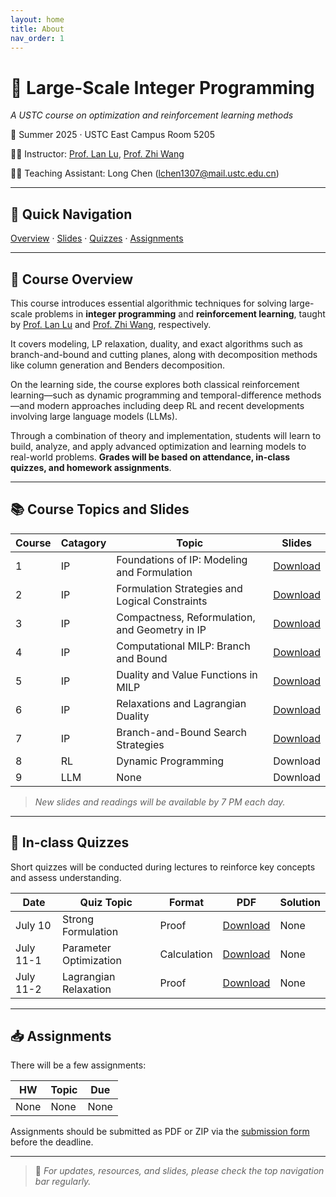 ```yaml
---
layout: home
title: About
nav_order: 1
---
```



# 📘 Large-Scale Integer Programming
*A USTC course on optimization and reinforcement learning methods*

📍 Summer 2025 · USTC East Campus Room 5205  

👨‍🏫 Instructor: [Prof. Lan Lu](https://bs.ustc.edu.cn/chinese/profile-1928.html), [Prof. Zhi Wang](https://heyuanmingong.github.io/)

🧑‍💻 Teaching Assistant: Long Chen (lchen1307@mail.ustc.edu.cn)

---

## 🔗 Quick Navigation

[Overview](#overview) · [Slides](#schedule) · [Quizzes](#quizzes) · [Assignments](#assignments)

---

## 🧭 Course Overview <a id="overview"></a>

This course introduces essential algorithmic techniques for solving large-scale problems in **integer programming** and **reinforcement learning**, taught by [Prof. Lan Lu](https://bs.ustc.edu.cn/chinese/profile-1928.html) and [Prof. Zhi Wang](https://heyuanmingong.github.io/), respectively. 

It covers modeling, LP relaxation, duality, and exact algorithms such as branch-and-bound and cutting planes, along with decomposition methods like column generation and Benders decomposition. 

On the learning side, the course explores both classical reinforcement learning—such as dynamic programming and temporal-difference methods—and modern approaches including deep RL and recent developments involving large language models (LLMs). 

Through a combination of theory and implementation, students will learn to build, analyze, and apply advanced optimization and learning models to real-world problems. **Grades will be based on attendance, in-class quizzes, and homework assignments**.

---


## 📚 Course Topics and Slides <a id="schedule"></a>

| Course | Catagory |Topic | Slides |
|--------|-------|--------|---------|
| 1 | IP | Foundations of IP: Modeling and Formulation | [Download](https://lchen1307.github.io/ip-rl/assets/files/Lecture1.pdf)
| 2 | IP | Formulation Strategies and Logical Constraints | [Download](https://lchen1307.github.io/ip-rl/assets/files/Lecture2.pdf)
| 3 | IP | Compactness, Reformulation, and Geometry in IP | [Download](https://lchen1307.github.io/ip-rl/assets/files/Lecture3.pdf)
| 4 | IP | Computational MILP: Branch and Bound | [Download](https://lchen1307.github.io/ip-rl/assets/files/Lecture7.pdf)
| 5 | IP | Duality and Value Functions in MILP | [Download](https://lchen1307.github.io/ip-rl/assets/files/Lecture8.pdf)
| 6 | IP | Relaxations and Lagrangian Duality | [Download](https://lchen1307.github.io/ip-rl/assets/files/Lecture10.pdf)
| 7 | IP | Branch-and-Bound Search Strategies | [Download](https://lchen1307.github.io/ip-rl/assets/files/Lecture11.pdf)
| 8 | RL | Dynamic Programming | Download
| 9 | LLM| None | Download

> *New slides and readings will be available by 7 PM each day.*

---

## 📝 In-class Quizzes <a id="quizzes"></a>

Short quizzes will be conducted during lectures to reinforce key concepts and assess understanding.

| Date     | Quiz Topic        | Format         | PDF            | Solution         |
|----------|-------------------|----------------|----------------|------------------|
| July 10  | Strong Formulation  | Proof | [Download](https://lchen1307.github.io/ip-rl/assets/files/test1.pdf) | None|
| July 11-1  | Parameter Optimization | Calculation | [Download](https://lchen1307.github.io/ip-rl/assets/files/test2.pdf) | None |
| July 11-2  | Lagrangian Relaxation | Proof | [Download](https://lchen1307.github.io/ip-rl/assets/files/test3.pdf) | None |

---

## 📥 Assignments <a id="assignments"></a>

There will be a few assignments:

| HW | Topic | Due |
|----|-------|-----|
| None | None| None|

Assignments should be submitted as PDF or ZIP via the [submission form](#) before the deadline.

---

> 📌 *For updates, resources, and slides, please check the top navigation bar regularly.*
